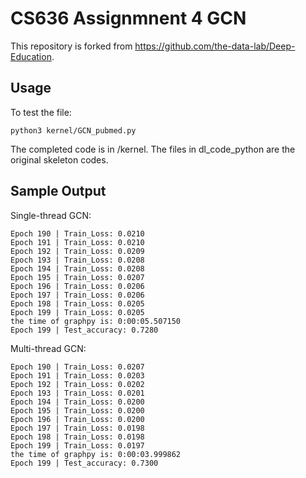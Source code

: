 # CS636 Assignmnent 4 GCN

This repository is forked from https://github.com/the-data-lab/Deep-Education.

## Usage

To test the file: <br/>
```
python3 kernel/GCN_pubmed.py
```

The completed code is in /kernel. The files in dl_code_python are the original skeleton codes.

## Sample Output
Single-thread GCN: <br/>
```
Epoch 190 | Train_Loss: 0.0210
Epoch 191 | Train_Loss: 0.0210
Epoch 192 | Train_Loss: 0.0209
Epoch 193 | Train_Loss: 0.0208
Epoch 194 | Train_Loss: 0.0208
Epoch 195 | Train_Loss: 0.0207
Epoch 196 | Train_Loss: 0.0206
Epoch 197 | Train_Loss: 0.0206
Epoch 198 | Train_Loss: 0.0205
Epoch 199 | Train_Loss: 0.0205
the time of graphpy is: 0:00:05.507150
Epoch 199 | Test_accuracy: 0.7280
```
Multi-thread GCN: <br/>
```
Epoch 190 | Train_Loss: 0.0207
Epoch 191 | Train_Loss: 0.0203
Epoch 192 | Train_Loss: 0.0202
Epoch 193 | Train_Loss: 0.0201
Epoch 194 | Train_Loss: 0.0200
Epoch 195 | Train_Loss: 0.0200
Epoch 196 | Train_Loss: 0.0200
Epoch 197 | Train_Loss: 0.0198
Epoch 198 | Train_Loss: 0.0198
Epoch 199 | Train_Loss: 0.0197
the time of graphpy is: 0:00:03.999862
Epoch 199 | Test_accuracy: 0.7300
```
